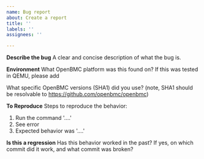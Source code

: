 ```yaml
---
name: Bug report
about: Create a report
title: ''
labels: ''
assignees: ''

---
```


**Describe the bug**
A clear and concise description of what the bug is.

**Environment**
What OpenBMC platform was this found on?  If this was tested in QEMU, please add

What specific OpenBMC versions (SHA1) did you use?
(note, SHA1 should be resolvable to https://github.com/openbmc/openbmc)

**To Reproduce**
Steps to reproduce the behavior:
1. Run the command '....'
2. See error
3. Expected behavior was '....'

**Is this a regression**
Has this behavior worked in the past?  If yes, on which commit did it work, and
what commit was broken?
